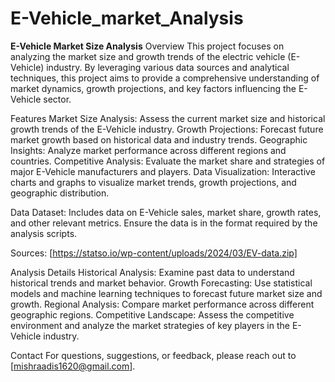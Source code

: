# E-Vehicle_market_Analysis
**E-Vehicle Market Size Analysis**
Overview
This project focuses on analyzing the market size and growth trends of the electric vehicle (E-Vehicle) industry. By leveraging various data sources and analytical techniques, this project aims to provide a comprehensive understanding of market dynamics, growth projections, and key factors influencing the E-Vehicle sector.

Features
Market Size Analysis: Assess the current market size and historical growth trends of the E-Vehicle industry.
Growth Projections: Forecast future market growth based on historical data and industry trends.
Geographic Insights: Analyze market performance across different regions and countries.
Competitive Analysis: Evaluate the market share and strategies of major E-Vehicle manufacturers and players.
Data Visualization: Interactive charts and graphs to visualize market trends, growth projections, and geographic distribution.

Data
Dataset: Includes data on E-Vehicle sales, market share, growth rates, and other relevant metrics. Ensure the data is in the format required by the analysis scripts.

Sources: [https://statso.io/wp-content/uploads/2024/03/EV-data.zip]

Analysis Details
Historical Analysis: Examine past data to understand historical trends and market behavior.
Growth Forecasting: Use statistical models and machine learning techniques to forecast future market size and growth.
Regional Analysis: Compare market performance across different geographic regions.
Competitive Landscape: Assess the competitive environment and analyze the market strategies of key players in the E-Vehicle industry.

Contact
For questions, suggestions, or feedback, please reach out to [mishraadis1620@gmail.com].

